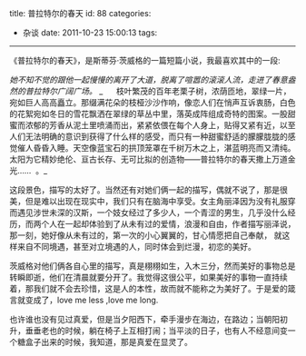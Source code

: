 title: 普拉特尔的春天
id: 88
categories:
  - 杂谈
date: 2011-10-23 15:00:13
tags:
---

《普拉特尔的春天》，是斯蒂芬·茨威格的一篇短篇小说，我最喜欢其中的一段:

_她不知不觉的跟他一起慢慢的离开了大道，脱离了喧嚣的滚滚人流，走进了春意盎然的普拉特尔广阔广场。_
_      枝叶繁茂的百年老栗子树，浓荫匝地，翠绿一片，宛如巨人高高矗立。那缀满花朵的枝桠沙沙作响，像恋人们在悄声互诉衷肠，白色的花絮宛如冬日的雪花飘洒在翠绿的草丛中里，落英成阵组成奇特的图案。一股甜蜜而浓郁的芳香从泥土里喷涌而出，紧紧依偎在每个人身上，贴得又紧有近，以至人们无法明确的意识到获得了什么样的感受，而只有一种甜蜜舒适的朦朦胧胧的感觉催人昏昏入睡。天空像蓝宝石的拱顶笼罩在千树万木之上，湛蓝明亮而又清纯。太阳为它精妙绝伦、亘古长存、无可比拟的创造物——普拉特尔的春天撒上万道金光……  。_

这段景色，描写的太好了。当然还有对她们俩一起的描写，偶就不说了，那是很美，但是难以出现在现实中，我们只有在脑海中享受。女主角丽泽因为没有礼服穿而遇见涉世未深的汉斯，一个妓女经过了多少人，一个青涩的男生，几乎没什么经历，而两个人在一起却体验到了从未有过的爱情，浪漫和自由，作者描写丽泽说，那一刻，她好像从未有过的，第一次的小心翼翼的，甘心情愿把自己奉献， 就这样来自不同境遇，甚至对立境遇的人，同时体会到烂漫，初恋的美好。

茨威格对他们俩各自心里的描写，真是栩栩如生，入木三分，然而美好的事物总是转瞬即逝，他们在清晨就要分开了。我觉得这很公平，如果美好的事物一直持续着，那我们就不会去珍惜，这是人的本性，故而就不能称之为美好了。于是爱的箴言就变成了，love me less ,love me long.

也许谁也没有见过真爱，但是当夕阳西下，牵手漫步在海边，在路边；当朝阳初升，垂垂老也的时候，躺在椅子上互相打闹；当平淡的日子，也有人不经意间变一个糖盒子出来的时候，我知道，那是真爱在显灵了。